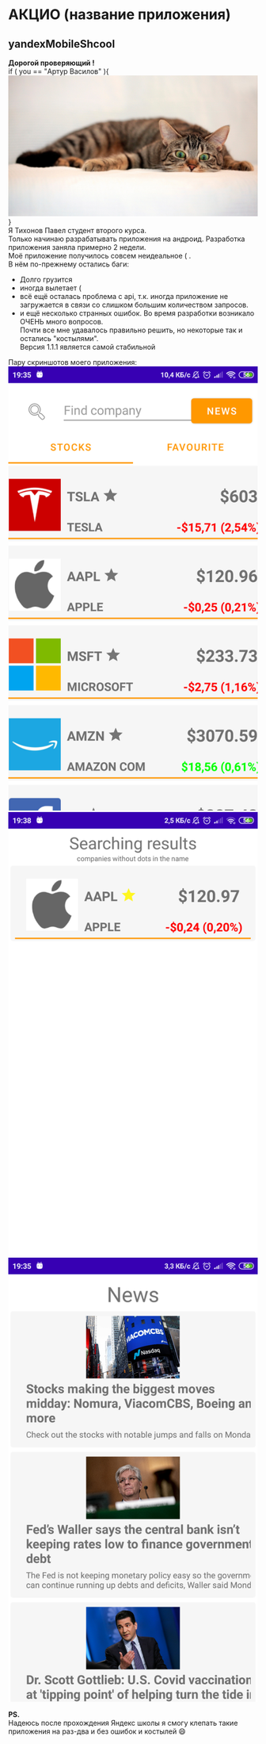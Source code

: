 АКЦИО (название приложения)
=====================
yandexMobileShcool
-----------------------------------

**Дорогой проверяющий !**  
 if ( you ==  "Артур Василов" ){
     ![fonstola.ru_364958_1920x1080.jpg](fonstola.ru_364958_1920x1080.jpg)
 }  
Я Тихонов Павел студент второго курса.  
Только начинаю разрабатывать приложения на андроид. 
Разработка приложения заняла примерно 2 недели.  
Моё приложение получилось совсем неидеальное ( .  
В нём по-прежнему остались баги:
 * Долго грузится
 * иногда вылетает (  
 * всё ещё осталась проблема с api, т.к. иногда приложение не загружается в связи со слишком большим количеством запросов.  
 * и ещё несколько странных ошибок.
Во время разработки возникало ОЧЕНЬ много вопросов.  
Почти все мне удавалось правильно решить, но некоторые так и остались "костылями".  
Версия 1.1.1 является самой стабильной


Пару скриншотов моего приложения:  
 ![Screenshot_2021-03-29-19-35-23-228_com.example.project_pavel.png](Screenshot_2021-03-29-19-35-23-228_com.example.project_pavel.png)  
 ![Screenshot_2021-03-29-19-38-29-936_com.example.project_pavel.png](Screenshot_2021-03-29-19-38-29-936_com.example.project_pavel.png)
 ![Screenshot_2021-03-29-19-35-18-237_com.example.project_pavel.png](Screenshot_2021-03-29-19-35-18-237_com.example.project_pavel.png)

  
**PS.**  
Надеюсь после прохождения Яндекс школы я смогу клепать такие приложения на раз-два и без ошибок и костылей 😄
 
